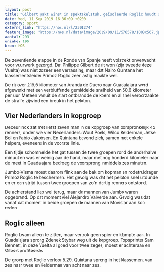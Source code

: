 ```yaml
---
layout: post
title: "Gilbert pakt winst in spektakelstuk, geïsoleerde Roglic houdt stand"
date: Wed, 11 Sep 2019 16:36:09 +0200
category: sport
externe_link: "https://nos.nl/l/2301274"
feature_image: "https://nos.nl/data/image/2019/09/11/576578/1008x567.jpg"
aantal: 293
unieke: 195
bron: NOS
---
```


<p>De zeventiende etappe in de Ronde van Spanje heeft volstrekt onverwacht voor vuurwerk gezorgd. Dat Philippe Gilbert de rit won (zijn tweede deze Vuelta) was niet zozeer een verrassing, maar dat Nairo Quintana het klassementsleider Primoz Roglic zeer lastig maakte wel.</p>
<p>De rit over 219,6 kilometer van Aranda de Duero naar Guadalajara werd afgewerkt met een verbluffende gemiddelde snelheid van 50,6 kilometer per uur. Meteen vanuit de start ontbrandde de koers en al snel veroorzaakte de straffe zijwind een breuk in het peloton.</p>
<h2>Vier Nederlanders in kopgroep</h2>
<p>Deceuninck zat met liefst zeven man in de kopgroep van oorspronkelijk 45 renners, onder wie vier Nederlanders: Wout Poels, Wilco Kelderman, Jetse Bol en Fabio Jakobsen. En Quintana bevond zich, samen met enkele helpers, eveneens in de voorste linie.</p>
<p>Een tijdje schommelde het gat tussen de twee groepen rond de anderhalve minuut en was er weinig aan de hand, maar met nog honderd kilometer naar de meet in Guadalajara bedroeg de voorsprong inmiddels zes minuten.</p>
<p>Jumbo-Visma moest daarom flink aan de bak om kopman en rodetruidrager Primoz Roglic te beschermen. Het gevolg was dat het peloton snel uitdunde en er een strijd tussen twee groepen van zo'n dertig renners ontstond.</p>
<p>De achterstand liep wel terug, maar de mannen van Jumbo waren opgebrand. Op dat moment viel Alejandro Valverde aan. Gevolg was dat vanaf dat moment in beide groepen de mannen van Movistar aan kop reden.</p>
<h2>Roglic alleen</h2>
<p>Roglic kwam alleen te zitten, maar vertrok geen spier en klampte aan. In Guadalajara sprong Zdenek Stybar weg uit de kopgroep. Topsprinter Sam Bennett, in deze Vuelta al goed voor twee zeges, moest er achteraan en Gilbert profiteerde.</p>
<p>De groep met Roglic verloor 5.29. Quintana sprong in het klassement van zes naar twee en Kelderman van acht naar zes.</p>
